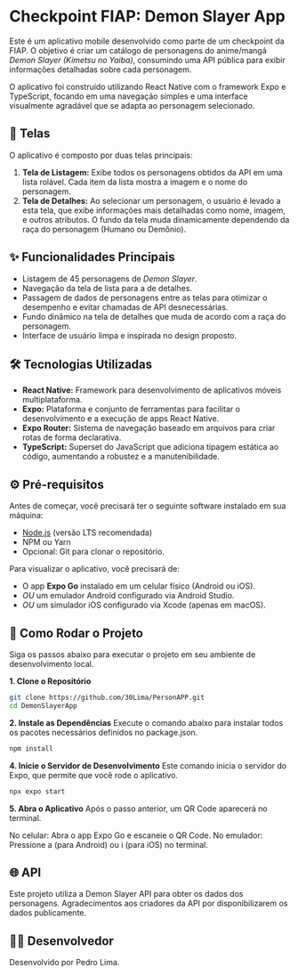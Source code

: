# Checkpoint FIAP: Demon Slayer App

Este é um aplicativo mobile desenvolvido como parte de um checkpoint da FIAP. O objetivo é criar um catálogo de personagens do anime/mangá *Demon Slayer (Kimetsu no Yaiba)*, consumindo uma API pública para exibir informações detalhadas sobre cada personagem.

O aplicativo foi construído utilizando React Native com o framework Expo e TypeScript, focando em uma navegação simples e uma interface visualmente agradável que se adapta ao personagem selecionado.

## 📱 Telas

O aplicativo é composto por duas telas principais:

1.  **Tela de Listagem:** Exibe todos os personagens obtidos da API em uma lista rolável. Cada item da lista mostra a imagem e o nome do personagem.
2.  **Tela de Detalhes:** Ao selecionar um personagem, o usuário é levado a esta tela, que exibe informações mais detalhadas como nome, imagem, e outros atributos. O fundo da tela muda dinamicamente dependendo da raça do personagem (Humano ou Demônio).

## ✨ Funcionalidades Principais

-   Listagem de 45 personagens de *Demon Slayer*.
-   Navegação da tela de lista para a de detalhes.
-   Passagem de dados de personagens entre as telas para otimizar o desempenho e evitar chamadas de API desnecessárias.
-   Fundo dinâmico na tela de detalhes que muda de acordo com a raça do personagem.
-   Interface de usuário limpa e inspirada no design proposto.

## 🛠️ Tecnologias Utilizadas

-   **React Native:** Framework para desenvolvimento de aplicativos móveis multiplataforma.
-   **Expo:** Plataforma e conjunto de ferramentas para facilitar o desenvolvimento e a execução de apps React Native.
-   **Expo Router:** Sistema de navegação baseado em arquivos para criar rotas de forma declarativa.
-   **TypeScript:** Superset do JavaScript que adiciona tipagem estática ao código, aumentando a robustez e a manutenibilidade.

## ⚙️ Pré-requisitos

Antes de começar, você precisará ter o seguinte software instalado em sua máquina:

-   [Node.js](https://nodejs.org/en/) (versão LTS recomendada)
-   NPM ou Yarn
-   Opcional: Git para clonar o repositório.

Para visualizar o aplicativo, você precisará de:

-   O app **Expo Go** instalado em um celular físico (Android ou iOS).
-   *OU* um emulador Android configurado via Android Studio.
-   *OU* um simulador iOS configurado via Xcode (apenas em macOS).

## 🚀 Como Rodar o Projeto

Siga os passos abaixo para executar o projeto em seu ambiente de desenvolvimento local.

**1. Clone o Repositório**
```bash
git clone https://github.com/30Lima/PersonAPP.git
cd DemonSlayerApp
```

**2. Instale as Dependências**
Execute o comando abaixo para instalar todos os pacotes necessários definidos no package.json.
```bash
npm install
```

**4. Inicie o Servidor de Desenvolvimento**
Este comando inicia o servidor do Expo, que permite que você rode o aplicativo.
```bash
npx expo start
```

**5. Abra o Aplicativo**
Após o passo anterior, um QR Code aparecerá no terminal.

No celular: Abra o app Expo Go e escaneie o QR Code.
No emulador: Pressione a (para Android) ou i (para iOS) no terminal.

## 🌐 API
Este projeto utiliza a Demon Slayer API para obter os dados dos personagens. Agradecimentos aos criadores da API por disponibilizarem os dados publicamente.

## 👨‍💻 Desenvolvedor
Desenvolvido por Pedro Lima.
